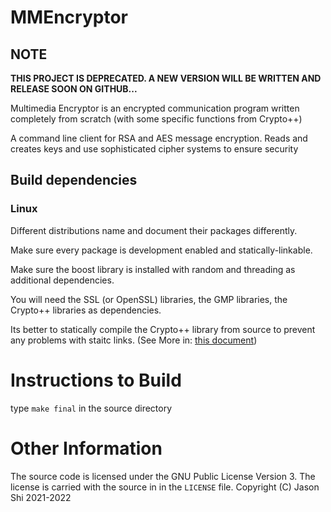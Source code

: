# MMEncryptor

## NOTE

**THIS PROJECT IS DEPRECATED. A NEW VERSION WILL BE WRITTEN AND RELEASE SOON ON GITHUB...**





Multimedia Encryptor is an encrypted communication program written completely from scratch (with some specific functions from Crypto++)

A command line client for RSA and AES message encryption. Reads and creates keys and use sophisticated cipher systems to ensure security

## Build dependencies

<!--
[//]: # (Depending on each version of Linux, the packages are named differently)
[//]: # (### Linux)
[//]: # (* libboost-random-dev (1.74.0.3 or above)
[//]: # (* libboost-thread-dev (1.74.0.3 or above)
[//]: # (* libssl-dev (1.1.1 or above)
[//]: # (* libgmp-dev (6.2.1 or above)
[//]: # (* libcrypto++-dev (8.4 or above)
-->

### Linux

Different distributions name and document their packages differently. 

Make sure every package is development enabled and statically-linkable. 

Make sure the boost library is installed with random and threading as additional dependencies. 

You will need the SSL (or OpenSSL) libraries, the GMP libraries, the Crypto++ libraries as dependencies. 

Its better to statically compile the Crypto++ library from source to prevent any problems with staitc links. (See More in: <a href="./CRYPTOPP.md">this document</a>)

# Instructions to Build

type ```make final``` in the source directory

# Other Information

The source code is licensed under the GNU Public License Version 3.
The license is carried with the source in in the `LICENSE` file.
Copyright (C) Jason Shi 2021-2022

